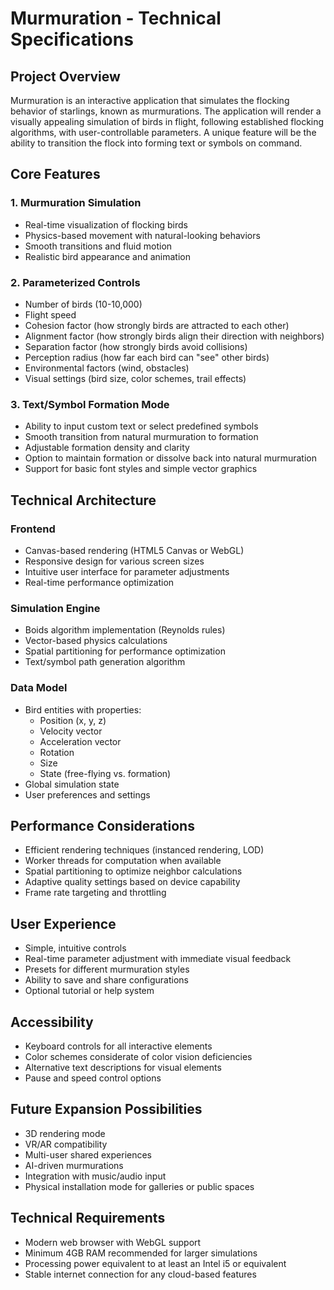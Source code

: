 # Murmuration - Technical Specifications

## Project Overview
Murmuration is an interactive application that simulates the flocking behavior of starlings, known as murmurations. The application will render a visually appealing simulation of birds in flight, following established flocking algorithms, with user-controllable parameters. A unique feature will be the ability to transition the flock into forming text or symbols on command.

## Core Features

### 1. Murmuration Simulation
- Real-time visualization of flocking birds
- Physics-based movement with natural-looking behaviors
- Smooth transitions and fluid motion
- Realistic bird appearance and animation

### 2. Parameterized Controls
- Number of birds (10-10,000)
- Flight speed
- Cohesion factor (how strongly birds are attracted to each other)
- Alignment factor (how strongly birds align their direction with neighbors)
- Separation factor (how strongly birds avoid collisions)
- Perception radius (how far each bird can "see" other birds)
- Environmental factors (wind, obstacles)
- Visual settings (bird size, color schemes, trail effects)

### 3. Text/Symbol Formation Mode
- Ability to input custom text or select predefined symbols
- Smooth transition from natural murmuration to formation
- Adjustable formation density and clarity
- Option to maintain formation or dissolve back into natural murmuration
- Support for basic font styles and simple vector graphics

## Technical Architecture

### Frontend
- Canvas-based rendering (HTML5 Canvas or WebGL)
- Responsive design for various screen sizes
- Intuitive user interface for parameter adjustments
- Real-time performance optimization

### Simulation Engine
- Boids algorithm implementation (Reynolds rules)
- Vector-based physics calculations
- Spatial partitioning for performance optimization
- Text/symbol path generation algorithm

### Data Model
- Bird entities with properties:
  - Position (x, y, z)
  - Velocity vector
  - Acceleration vector
  - Rotation
  - Size
  - State (free-flying vs. formation)
- Global simulation state
- User preferences and settings

## Performance Considerations
- Efficient rendering techniques (instanced rendering, LOD)
- Worker threads for computation when available
- Spatial partitioning to optimize neighbor calculations
- Adaptive quality settings based on device capability
- Frame rate targeting and throttling

## User Experience
- Simple, intuitive controls
- Real-time parameter adjustment with immediate visual feedback
- Presets for different murmuration styles
- Ability to save and share configurations
- Optional tutorial or help system

## Accessibility
- Keyboard controls for all interactive elements
- Color schemes considerate of color vision deficiencies
- Alternative text descriptions for visual elements
- Pause and speed control options

## Future Expansion Possibilities
- 3D rendering mode
- VR/AR compatibility
- Multi-user shared experiences
- AI-driven murmurations
- Integration with music/audio input
- Physical installation mode for galleries or public spaces

## Technical Requirements
- Modern web browser with WebGL support
- Minimum 4GB RAM recommended for larger simulations
- Processing power equivalent to at least an Intel i5 or equivalent
- Stable internet connection for any cloud-based features 